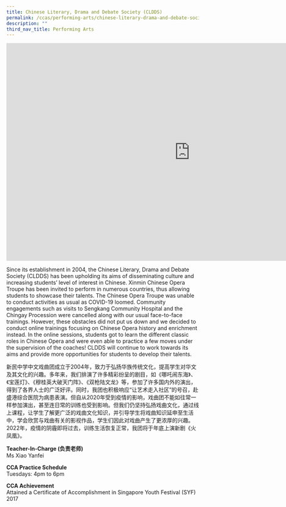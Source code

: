 ```yaml
---
title: Chinese Literary, Drama and Debate Society (CLDDS)
permalink: /ccas/performing-arts/chinese-literary-drama-and-debate-society-cldds/
description: ""
third_nav_title: Performing Arts
---
```

<iframe allowfullscreen="true" height="569" width="960" frameborder="0" src="https://docs.google.com/presentation/d/e/2PACX-1vSt63OMePqXEFT-x29r6ey6EEXtls6KQ7p2SDdB67ft_u8kdzdXZUxEoMUuIX29Edumed7VVl710zUc/embed?start=true&amp;loop=true&amp;delayms=10000"></iframe>

Since its establishment in 2004, the Chinese Literary, Drama and Debate Society (CLDDS) has been upholding its aims of disseminating culture and increasing students’ level of interest in Chinese. Xinmin Chinese Opera Troupe has been invited to perform in numerous countries, thus allowing students to showcase their talents. The Chinese Opera Troupe was unable to conduct activities as usual as COVID-19 loomed. Community engagements such as visits to Sengkang Community Hospital and the Chingay Procession were cancelled along with our usual face-to-face trainings. However, these obstacles did not put us down and we decided to conduct online trainings focusing on Chinese Opera history and enrichment instead. In the online sessions, students got to learn the different classic roles in Chinese Opera and were even able to practice a few moves under the supervision of the coaches! CLDDS will continue to work towards its aims and provide more opportunities for students to develop their talents.

  

新民中学中文戏曲团成立于2004年，致力于弘扬华族传统文化，提高学生对华文及其文化的兴趣。多年来，我们排演了许多精彩纷呈的剧目，如《哪吒闹东海》、《宝莲灯》、《穆桂英大破天门阵》、《双枪陆文龙》等，参加了许多国内外的演出，得到了各界人士的广泛好评。同时，我团也积极响应“让艺术走入社区”的号召，赴盛港综合医院为病患表演。但自从2020年受到疫情的影响，戏曲团不能如往常一样参加演出，甚至连日常的训练也受到影响。但我们仍坚持弘扬戏曲文化，通过线上课程，让学生了解更广泛的戏曲文化知识，并引导学生将戏曲知识延申至生活中，学会欣赏与戏曲有关的影视作品，学生们因此对戏曲产生了更浓厚的兴趣。2022年，疫情的阴霾即将过去，训练生活恢复正常，我团将于年底上演新剧《火凤凰》。

  

  

**Teacher-In-Charge (负责老师)** <br>
Ms Xiao Yanfei

  

**CCA Practice Schedule** <br>
Tuesdays: 4pm to 6pm

  

**CCA Achievement** <br>
Attained a Certificate of Accomplishment in Singapore Youth Festival (SYF) 2017